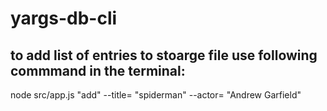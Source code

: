 ﻿# yargs-db-cli
 
 ## to add list of entries to stoarge file use following commmand in the terminal:
 
 node src/app.js "add" --title= "spiderman" --actor= "Andrew Garfield"
